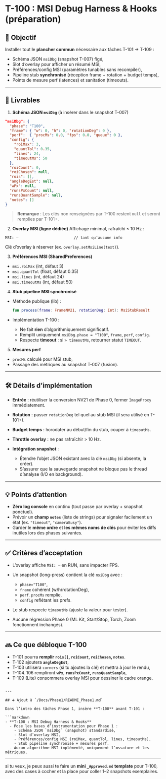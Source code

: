 
# T-100 : MSI Debug Harness & Hooks (préparation)

## 🎯 Objectif
Installer tout le **plancher commun** nécessaire aux tâches T-101 → T-109 :
- Schéma JSON `msiDbg` (snapshot T-007) figé,
- Slot d’overlay pour afficher un résumé MSI,
- Préférences/config MSI (paramètres tunables sans recompiler),
- Pipeline stub **synchronisé** (réception frame + rotation + budget temps),
- Points de mesure perf (latences) et sanitation (timeouts).

---

## 🧩 Livrables

1) **Schéma JSON `msiDbg`** (à insérer dans le snapshot T-007)
```json
"msiDbg": {
  "phase": "T100",
  "frame": { "w": 0, "h": 0, "rotationDeg": 0 },
  "perf":  { "procMs": 0.0, "fps": 0.0, "queue": 0 },
  "config": {
    "roiMax": 3,
    "quantTol": 0.35,
    "lines": 24,
    "timeoutMs": 50
  },
  "roiCount": 0,
  "roiChosen": null,
  "rois": [],
  "angleDegEst": null,
  "wPx": null,
  "runsPxCount": null,
  "runsQuantSample": null,
  "notes": []
}
````

> **Remarque** : Les clés non renseignées par T-100 restent `null` et seront remplies par T-101+.

2. **Overlay MSI (ligne dédiée)**
   Affichage minimal, rafraîchi ≤ 10 Hz :

```
MSI: —                         // tant qu’aucune info
```

Clé d’overlay à réserver (ex. `overlay.setMsiLine(text)`).

3. **Préférences MSI (SharedPreferences)**

* `msi.roiMax` (int, défaut 3)
* `msi.quantTol` (float, défaut 0.35)
* `msi.lines` (int, défaut 24)
* `msi.timeoutMs` (int, défaut 50)

4. **Stub pipeline MSI synchronisé**

* Méthode publique (lib) :

  ```kotlin
  fun process(frame: FrameNV21, rotationDeg: Int): MsiStubResult
  ```
* Implémentation T-100 :

  * Ne fait **rien** d’algorithmiquement significatif.
  * Remplit uniquement `msiDbg.phase = "T100"`, `frame`, `perf`, `config`.
  * Respecte **timeout** : si `> timeoutMs`, retourner statut `TIMEOUT`.

5. **Mesures perf**

* `procMs` calculé pour MSI stub,
* Passage des métriques au snapshot T-007 (fusion).

---

## 🛠 Détails d’implémentation

* **Entrée** : réutiliser la conversion NV21 de Phase 0, fermer `ImageProxy` immédiatement.
* **Rotation** : passer `rotationDeg` tel quel au stub MSI (il sera utilisé en T-101+).
* **Budget temps** : horodater au début/fin du stub, couper à `timeoutMs`.
* **Throttle overlay** : ne pas rafraîchir > 10 Hz.
* **Intégration snapshot** :

  * Étendre l’objet JSON existant avec la clé `msiDbg` (si absente, la créer).
  * S’assurer que la sauvegarde snapshot ne bloque pas le thread d’analyse (I/O en background).

---

## 💡 Points d’attention

* **Zéro log console** en continu (tout passe par overlay + snapshot ponctuel).
* Prévoir un **champ `notes`** (liste de strings) pour signaler facilement un état (ex. `"timeout"`, `"cameraBusy"`).
* Garder le **même ordre** et **les mêmes noms de clés** pour éviter les diffs inutiles lors des phases suivantes.

---

## ✅ Critères d’acceptation

* L’overlay affiche `MSI: —` en RUN, sans impacter FPS.
* Un snapshot (long-press) contient la clé `msiDbg` avec :

  * `phase="T100"`,
  * `frame` cohérent (w/h/rotationDeg),
  * `perf.procMs` remplie,
  * `config` reflétant les prefs.
* Le stub respecte `timeoutMs` (ajuste la valeur pour tester).
* Aucune régression Phase 0 (ML Kit, Start/Stop, Torch, Zoom fonctionnent inchangés).

---

## 🔜 Ce que débloque T-100

* T-101 pourra **remplir `rois[]`, `roiCount`, `roiChosen`, `notes`**.
* T-102 ajoutera **`angleDegEst`**,
* T-103 utilisera `corners` (si tu ajoutes la clé) et mettra à jour le rendu,
* T-104..106 rempliront **`wPx`, `runsPxCount`, `runsQuantSample`**,
* T-109 (Lite) consommera overlay MSI pour dessiner le cadre orange.

````

---

## ➕ Ajout à `/Docs/Phase1/README_Phase1.md`

Dans l’intro des tâches Phase 1, insère **T-100** avant T-101 :

```markdown
- **T-100 : MSI Debug Harness & Hooks**
  - Pose les bases d’instrumentation pour Phase 1 :
    - Schéma JSON `msiDbg` (snapshot) standardisé,
    - Slot d’overlay MSI,
    - Préférences/config MSI (roiMax, quantTol, lines, timeoutMs),
    - Stub pipeline synchronisé + mesures perf.
  - Aucun algorithme MSI implémenté, uniquement l’ossature et les métriques.
````

---

si tu veux, je peux aussi te faire un **mini `_Approved.md` template** pour T-100, avec des cases à cocher et la place pour coller 1–2 snapshots exemplaires.
